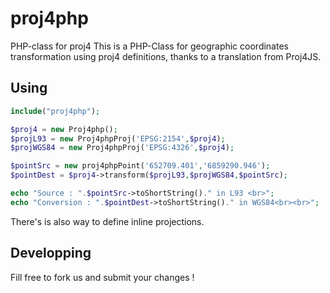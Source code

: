 # proj4php
PHP-class for proj4
This is a PHP-Class for geographic coordinates transformation using proj4 definitions, thanks to a translation from Proj4JS. 

## Using

```php
include("proj4php");

$proj4 = new Proj4php();
$projL93 = new Proj4phpProj('EPSG:2154',$proj4);
$projWGS84 = new Proj4phpProj('EPSG:4326',$proj4);

$pointSrc = new proj4phpPoint('652709.401','6859290.946');
$pointDest = $proj4->transform($projL93,$projWGS84,$pointSrc);

echo "Source : ".$pointSrc->toShortString()." in L93 <br>";
echo "Conversion : ".$pointDest->toShortString()." in WGS84<br><br>";
```

There's is also way to define inline projections.

## Developping

Fill free to fork us and submit your changes !
